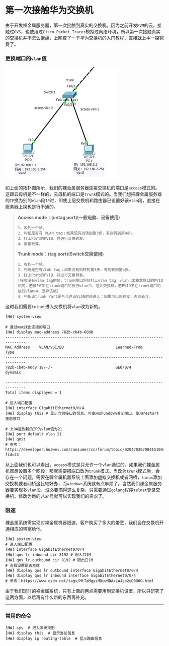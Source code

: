 # 第一次接触华为交换机

由于开发裸金属服务器，第一次接触到真实的交换机。因为之前开发`KVM`的云，接触过`OVS`，也使用过`Cisco Packet Tracer`模拟过网络环境，所以第一次接触真实的交换机并不怎么懵逼，上网查了一下华为交换机的入门教程，直接就上手一探究竟了。

### 更换端口的`vlan`值

![image-20220825092346457](第一次接触华为交换机.assets/image-20220825092346457.png) 

如上面的拓扑图所示，我们的裸金属服务器连接交换机的端口是`access`模式的。这跟云母机是不一样的，云母机的端口是`trunk`模式的。当我们想把祼金属服务器的`IP`换为别的`vlan`段`IP`时，即使上层交换机和路由器已设置好该`vlan`段，直接在服务器上换也是行不通的。

> **Access mode：(untag port)(一般电脑、设备使用)**
>
> ```
> 1、收到一个帧。
> 2、判断是否有 VLAN tag；如果没有则转到第3步，有则转到第4步。
> 3、打上Port的PVID，并进行交换转发。
> 4、直接丢弃。
> ```
> **Trunk mode：(tag port)(Switch交换使用)**
>
> ```
> 1、收到一个帧。
> 2、判断是否有VLAN tag；如果没有则转到第3步，有则转到第4步。
> 3、打上Port的PVID，并进行交换转发。
> (接收没有vlan tag的帧，trunk端口将帧打上vlan tag，vlan ID和本端口的PVID相同，若该PVID在trunk端口的放行vlan中，送入交换机，若PVID不在trunk端口的放行vlan中，丢弃该帧)
> 4、判断该trunk Port是否允许该VLAN的帧进入；如果可以则转发，否则丢弃。
> ```

这时我们需要`telnet`进入交换机将`vlan`改为新的。

```shell
[HW] system-view

# 通过mac找出连接的端口
[HW] display mac-address 782b-cb4b-60d8
-------------------------------------------------------------------------------
MAC Address    VLAN/VSI/BD                       Learned-From        Type
-------------------------------------------------------------------------------
782b-cb4b-60d8 18/-/-                            GE0/0/4             dynamic

-------------------------------------------------------------------------------
Total items displayed = 1

# 进入端口配置
[HW] interface GigabitEthernet0/0/4
[HW] display this # 显示当前接口的信息。可使用shundown关闭端口，使用restart 重启接口

# 上OA查到新的IP的vlan值为21
[HW] port default vlan 21
[HW] quit
# 参考： https://developer.huawei.com/consumer/cn/forum/topic/0204703070841510045?fid=23
```

从上面我们也可以看出，`access`模式是只允许一个`vlan`通过的。如果我们裸金属机器想设置多个网段，那就需要把端口改为`trunk`模式。当改为`trunk`模式后，会存在一个问题，需要在祼金属机器系统上面添加虚拟交换机或者网桥，`linux`添加交换机或者网桥这比较好办，而`windows`系统就有点麻烦了。当然我们祼金属服务器要实现多`vlan`段，没必要搞得这么复杂，只需要通过`golang`程序`telnet`登录交换机，修改为新的`vlan`号就可以实现我们的需求了。

### 限速

裸金属系统需实现对裸金属机器限速，客户购买了多大的带宽，我们会在交换机开通相应的带宽给他。

```shell
[HW] system-view
# 进入端口配置
[HW] interface GigabitEthernet0/0/4
[HW] qos lr inbound cir 8192 # 限入口1M
[HW] qos lr outbound cir 8192 # 限出口1M
# 查看设置是否生效
[HW] display qos lr outbound interface GigabitEthernet0/0/4
[HW] display qos lr inbound interface GigabitEthernet0/0/4
# 参考：https://www.csdn.net/tags/MtTaMgysMDcwNDAxLWJsb2cO0O0O.html
```

由于我们现时的裸金属系统，只有上面的两点需要用到交换机设置，所以只研究了这两方面，以后再有什么新的东西再补充。


---

### 常用的命令

```shell
[HW] sys  # 进入系统视图
[HW] display this  # 显示当前信息
[HW] display ip routing-table  # 显示路由信息
```

